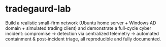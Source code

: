 # tradegaurd-lab
Build a realistic small-firm network (Ubuntu home server + Windows AD domain + simulated trading client) and demonstrate a full-cycle cyber incident: compromise → detection via centralized telemetry → automated containment &amp; post-incident triage, all reproducible and fully documented.
